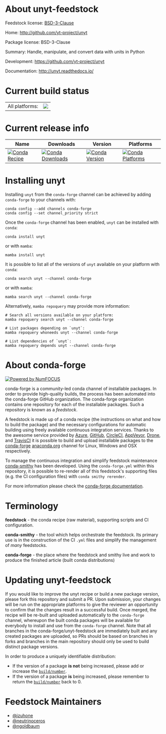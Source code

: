 About unyt-feedstock
====================

Feedstock license: [BSD-3-Clause](https://github.com/conda-forge/unyt-feedstock/blob/main/LICENSE.txt)

Home: http://github.com/yt-project/unyt

Package license: BSD-3-Clause

Summary: Handle, manipulate, and convert data with units in Python

Development: https://github.com/yt-project/unyt

Documentation: http://unyt.readthedocs.io/

Current build status
====================


<table><tr><td>All platforms:</td>
    <td>
      <a href="https://dev.azure.com/conda-forge/feedstock-builds/_build/latest?definitionId=2112&branchName=main">
        <img src="https://dev.azure.com/conda-forge/feedstock-builds/_apis/build/status/unyt-feedstock?branchName=main">
      </a>
    </td>
  </tr>
</table>

Current release info
====================

| Name | Downloads | Version | Platforms |
| --- | --- | --- | --- |
| [![Conda Recipe](https://img.shields.io/badge/recipe-unyt-green.svg)](https://anaconda.org/conda-forge/unyt) | [![Conda Downloads](https://img.shields.io/conda/dn/conda-forge/unyt.svg)](https://anaconda.org/conda-forge/unyt) | [![Conda Version](https://img.shields.io/conda/vn/conda-forge/unyt.svg)](https://anaconda.org/conda-forge/unyt) | [![Conda Platforms](https://img.shields.io/conda/pn/conda-forge/unyt.svg)](https://anaconda.org/conda-forge/unyt) |

Installing unyt
===============

Installing `unyt` from the `conda-forge` channel can be achieved by adding `conda-forge` to your channels with:

```
conda config --add channels conda-forge
conda config --set channel_priority strict
```

Once the `conda-forge` channel has been enabled, `unyt` can be installed with `conda`:

```
conda install unyt
```

or with `mamba`:

```
mamba install unyt
```

It is possible to list all of the versions of `unyt` available on your platform with `conda`:

```
conda search unyt --channel conda-forge
```

or with `mamba`:

```
mamba search unyt --channel conda-forge
```

Alternatively, `mamba repoquery` may provide more information:

```
# Search all versions available on your platform:
mamba repoquery search unyt --channel conda-forge

# List packages depending on `unyt`:
mamba repoquery whoneeds unyt --channel conda-forge

# List dependencies of `unyt`:
mamba repoquery depends unyt --channel conda-forge
```


About conda-forge
=================

[![Powered by
NumFOCUS](https://img.shields.io/badge/powered%20by-NumFOCUS-orange.svg?style=flat&colorA=E1523D&colorB=007D8A)](https://numfocus.org)

conda-forge is a community-led conda channel of installable packages.
In order to provide high-quality builds, the process has been automated into the
conda-forge GitHub organization. The conda-forge organization contains one repository
for each of the installable packages. Such a repository is known as a *feedstock*.

A feedstock is made up of a conda recipe (the instructions on what and how to build
the package) and the necessary configurations for automatic building using freely
available continuous integration services. Thanks to the awesome service provided by
[Azure](https://azure.microsoft.com/en-us/services/devops/), [GitHub](https://github.com/),
[CircleCI](https://circleci.com/), [AppVeyor](https://www.appveyor.com/),
[Drone](https://cloud.drone.io/welcome), and [TravisCI](https://travis-ci.com/)
it is possible to build and upload installable packages to the
[conda-forge](https://anaconda.org/conda-forge) [anaconda.org](https://anaconda.org/)
channel for Linux, Windows and OSX respectively.

To manage the continuous integration and simplify feedstock maintenance
[conda-smithy](https://github.com/conda-forge/conda-smithy) has been developed.
Using the ``conda-forge.yml`` within this repository, it is possible to re-render all of
this feedstock's supporting files (e.g. the CI configuration files) with ``conda smithy rerender``.

For more information please check the [conda-forge documentation](https://conda-forge.org/docs/).

Terminology
===========

**feedstock** - the conda recipe (raw material), supporting scripts and CI configuration.

**conda-smithy** - the tool which helps orchestrate the feedstock.
                   Its primary use is in the construction of the CI ``.yml`` files
                   and simplify the management of *many* feedstocks.

**conda-forge** - the place where the feedstock and smithy live and work to
                  produce the finished article (built conda distributions)


Updating unyt-feedstock
=======================

If you would like to improve the unyt recipe or build a new
package version, please fork this repository and submit a PR. Upon submission,
your changes will be run on the appropriate platforms to give the reviewer an
opportunity to confirm that the changes result in a successful build. Once
merged, the recipe will be re-built and uploaded automatically to the
`conda-forge` channel, whereupon the built conda packages will be available for
everybody to install and use from the `conda-forge` channel.
Note that all branches in the conda-forge/unyt-feedstock are
immediately built and any created packages are uploaded, so PRs should be based
on branches in forks and branches in the main repository should only be used to
build distinct package versions.

In order to produce a uniquely identifiable distribution:
 * If the version of a package **is not** being increased, please add or increase
   the [``build/number``](https://docs.conda.io/projects/conda-build/en/latest/resources/define-metadata.html#build-number-and-string).
 * If the version of a package **is** being increased, please remember to return
   the [``build/number``](https://docs.conda.io/projects/conda-build/en/latest/resources/define-metadata.html#build-number-and-string)
   back to 0.

Feedstock Maintainers
=====================

* [@jzuhone](https://github.com/jzuhone/)
* [@neutrinoceros](https://github.com/neutrinoceros/)
* [@ngoldbaum](https://github.com/ngoldbaum/)

